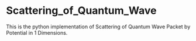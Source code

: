 # Scattering_of_Quantum_Wave
This is the python implementation of Scattering of Quantum Wave Packet by Potential in 1 Dimensions.
